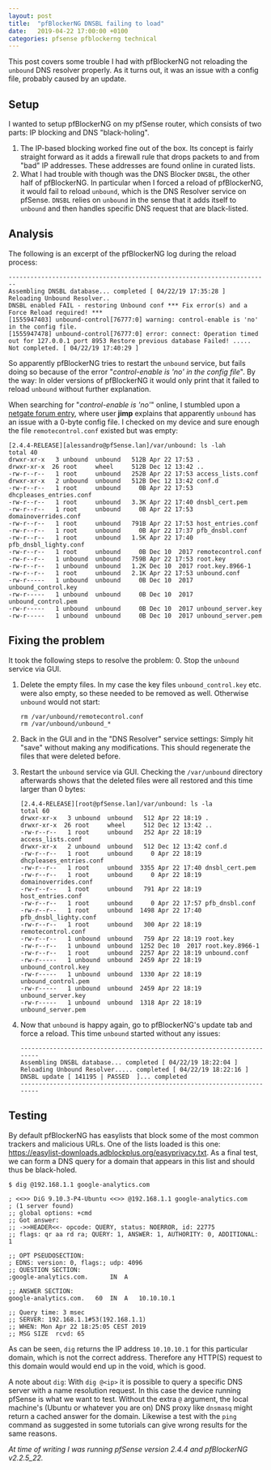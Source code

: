 ```yaml
---
layout: post
title:  "pfBlockerNG DNSBL failing to load"
date:   2019-04-22 17:00:00 +0100
categories: pfsense pfblockerng technical
---
```


This post covers some trouble I had with pfBlockerNG not reloading the `unbound` DNS resolver properly. As it turns out, it was an issue with a config file, probably caused by an update.

## Setup
I wanted to setup pfBlockerNG on my pfSense router, which consists of two parts: IP blocking and DNS "black-holing". 
1. The IP-based blocking worked fine out of the box. Its concept is fairly straight forward as it adds a firewall rule that drops packets to and from "bad" IP addresses. These addresses are found online in curated lists. 
2. What I had trouble with though was the DNS Blocker `DNSBL`, the other half of pfBlockerNG. In particular when I forced a reload of pfBlockerNG, it would fail to reload `unbound`, which is the DNS Resolver service on pfSense. `DNSBL` relies on `unbound` in the sense that it adds itself to `unbound` and then handles specific DNS request that are black-listed. 

## Analysis
The following is an excerpt of the pfBlockerNG log during the reload process:

```
------------------------------------------------------------------------
Assembling DNSBL database... completed [ 04/22/19 17:35:28 ]
Reloading Unbound Resolver..
DNSBL enabled FAIL - restoring Unbound conf *** Fix error(s) and a Force Reload required! ***
[1555947403] unbound-control[76777:0] warning: control-enable is 'no' in the config file.
[1555947478] unbound-control[76777:0] error: connect: Operation timed out for 127.0.0.1 port 8953 Restore previous database Failed! ..... Not completed. [ 04/22/19 17:40:29 ]
```

So apparently pfBlockerNG tries to restart the `unbound` service, but fails doing so because of the error  "*control-enable is 'no' in the config file*". By the way: In older versions of pfBlockerNG it would only print that it failed to reload `unbound` without further explanation.

When searching for "*control-enable is 'no'*" online, I stumbled upon a [netgate forum entry](https://forum.netgate.com/topic/142446/should-unbound-control-work-by-default), where user **jimp** explains that apparently `unbound` has an issue with a 0-byte config file. I checked on my device and sure enough the file `remotecontrol.conf` existed but was empty:

```shell
[2.4.4-RELEASE][alessandro@pfSense.lan]/var/unbound: ls -lah
total 40
drwxr-xr-x   3 unbound  unbound   512B Apr 22 17:53 .
drwxr-xr-x  26 root     wheel     512B Dec 12 13:42 ..
-rw-r--r--   1 root     unbound   252B Apr 22 17:53 access_lists.conf
drwxr-xr-x   2 unbound  unbound   512B Dec 12 13:42 conf.d
-rw-r--r--   1 root     unbound     0B Apr 22 17:53 dhcpleases_entries.conf
-rw-r--r--   1 root     unbound   3.3K Apr 22 17:40 dnsbl_cert.pem
-rw-r--r--   1 root     unbound     0B Apr 22 17:53 domainoverrides.conf
-rw-r--r--   1 root     unbound   791B Apr 22 17:53 host_entries.conf
-rw-r--r--   1 root     unbound     0B Apr 22 17:37 pfb_dnsbl.conf
-rw-r--r--   1 root     unbound   1.5K Apr 22 17:40 pfb_dnsbl_lighty.conf
-rw-r--r--   1 root     unbound     0B Dec 10  2017 remotecontrol.conf
-rw-r--r--   1 unbound  unbound   759B Apr 22 17:53 root.key
-rw-r--r--   1 unbound  unbound   1.2K Dec 10  2017 root.key.8966-1
-rw-r--r--   1 root     unbound   2.1K Apr 22 17:53 unbound.conf
-rw-r-----   1 unbound  unbound     0B Dec 10  2017 unbound_control.key
-rw-r-----   1 unbound  unbound     0B Dec 10  2017 unbound_control.pem
-rw-r-----   1 unbound  unbound     0B Dec 10  2017 unbound_server.key
-rw-r-----   1 unbound  unbound     0B Dec 10  2017 unbound_server.pem
```

## Fixing the problem
It took the following steps to resolve the problem:
0. Stop the `unbound` service via GUI.
1. Delete the empty files. In my case the key files `unbound_control.key` etc. were also empty, so these needed to be removed as well. Otherwise `unbound` would not start:
    ```shell
    rm /var/unbound/remotecontrol.conf
    rm /var/unbound/unbound_*
    ```
2. Back in the GUI and in the "DNS Resolver" service settings: Simply hit "save" without making any modifications. This should regenerate the files that were deleted before. 
3. Restart the `unbound` service via GUI. Checking the `/var/unbound` directory afterwards shows that the deleted files were all restored and this time larger than 0 bytes:
    ```
    [2.4.4-RELEASE][root@pfSense.lan]/var/unbound: ls -la
    total 60
    drwxr-xr-x   3 unbound  unbound   512 Apr 22 18:19 .
    drwxr-xr-x  26 root     wheel     512 Dec 12 13:42 ..
    -rw-r--r--   1 root     unbound   252 Apr 22 18:19 access_lists.conf
    drwxr-xr-x   2 unbound  unbound   512 Dec 12 13:42 conf.d
    -rw-r--r--   1 root     unbound     0 Apr 22 18:19 dhcpleases_entries.conf
    -rw-r--r--   1 root     unbound  3355 Apr 22 17:40 dnsbl_cert.pem
    -rw-r--r--   1 root     unbound     0 Apr 22 18:19 domainoverrides.conf
    -rw-r--r--   1 root     unbound   791 Apr 22 18:19 host_entries.conf
    -rw-r--r--   1 root     unbound     0 Apr 22 17:57 pfb_dnsbl.conf
    -rw-r--r--   1 root     unbound  1498 Apr 22 17:40 pfb_dnsbl_lighty.conf
    -rw-r--r--   1 root     unbound   300 Apr 22 18:19 remotecontrol.conf
    -rw-r--r--   1 unbound  unbound   759 Apr 22 18:19 root.key
    -rw-r--r--   1 unbound  unbound  1252 Dec 10  2017 root.key.8966-1
    -rw-r--r--   1 root     unbound  2257 Apr 22 18:19 unbound.conf
    -rw-r-----   1 unbound  unbound  2459 Apr 22 18:19 unbound_control.key
    -rw-r-----   1 unbound  unbound  1330 Apr 22 18:19 unbound_control.pem
    -rw-r-----   1 unbound  unbound  2459 Apr 22 18:19 unbound_server.key
    -rw-r-----   1 unbound  unbound  1318 Apr 22 18:19 unbound_server.pem
    ```

4. Now that `unbound` is happy again, go to pfBlockerNG's update tab and force a reload. This time `unbound` started without any issues:
    ```
    ------------------------------------------------------------------------
    Assembling DNSBL database... completed [ 04/22/19 18:22:04 ]
    Reloading Unbound Resolver..... completed [ 04/22/19 18:22:16 ]
    DNSBL update [ 141195 | PASSED  ]... completed
    ------------------------------------------------------------------------
    ```

## Testing

By default pfBlockerNG has easylists that block some of the most common trackers and malicious URLs. One of the lists loaded is this one: https://easylist-downloads.adblockplus.org/easyprivacy.txt. As a final test, we can form a DNS query for a domain that appears in this list and should thus be black-holed. 

```shell
$ dig @192.168.1.1 google-analytics.com

; <<>> DiG 9.10.3-P4-Ubuntu <<>> @192.168.1.1 google-analytics.com
; (1 server found)
;; global options: +cmd
;; Got answer:
;; ->>HEADER<<- opcode: QUERY, status: NOERROR, id: 22775
;; flags: qr aa rd ra; QUERY: 1, ANSWER: 1, AUTHORITY: 0, ADDITIONAL: 1

;; OPT PSEUDOSECTION:
; EDNS: version: 0, flags:; udp: 4096
;; QUESTION SECTION:
;google-analytics.com.		IN	A

;; ANSWER SECTION:
google-analytics.com.	60	IN	A	10.10.10.1

;; Query time: 3 msec
;; SERVER: 192.168.1.1#53(192.168.1.1)
;; WHEN: Mon Apr 22 18:25:05 CEST 2019
;; MSG SIZE  rcvd: 65
```

As can be seen, `dig` returns the IP address `10.10.10.1` for this particular domain, which is not the correct address. Therefore any HTTP(S) request to this domain would would end up in the void, which is good. 

A note about `dig`: With `dig @<ip>` it is possible to query a specific DNS server with a name resolution request. In this case the device running pfSense is what we want to test. Without the extra `@` argument, the local machine's (Ubuntu or whatever you are on) DNS proxy like `dnsmasq` might return a cached answer for the domain. Likewise a test with the `ping` command as suggested in some tutorials can give wrong results for the same reasons.

*At time of writing I was running pfSense version 2.4.4 and pfBlockerNG v2.2.5_22.*